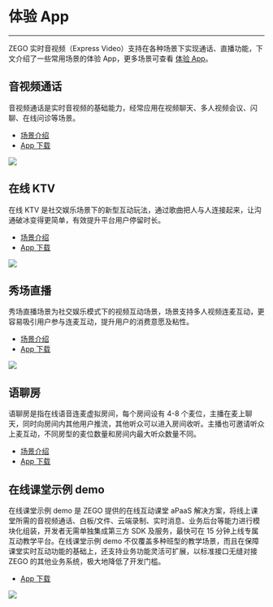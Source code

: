 # 体验 App

- - -

ZEGO 实时音视频（Express Video）支持在各种场景下实现通话、直播功能，下文介绍了一些常用场景的体验 App，更多场景可查看 [体验 App](https://www.zego.im/experienceApp)。

## 音视频通话
音视频通话是实时音视频的基础能力，经常应用在视频聊天、多人视频会议、闪聊、在线问诊等场景。
- [场景介绍 ](/video-call/overview)
- [App 下载 ](/video-call/download-demo)

<Frame width="512" height="auto" caption=""><img src="https://doc-media.zego.im/sdk-doc/Pics/GoCall/call/gocall01.jpg" /></Frame>

## 在线 KTV

在线 KTV 是社交娱乐场景下的新型互动玩法，通过歌曲把人与人连接起来，让沟通破冰变得更简单，有效提升平台用户停留时长。

- [场景介绍 ](/online-ktv-android/introduction/overview)
- [App 下载 ](/online-ktv-ios/demo-app)

<Frame width="512" height="auto" caption=""><img src="https://doc-media.zego.im/sdk-doc/Pics/ktv/ktv.jpg" /></Frame>

## 秀场直播
秀场直播场景为社交娱乐模式下的视频互动场景，场景支持多人视频连麦互动，更容易吸引用户参与连麦互动，提升用户的消费意愿及粘性。

- [场景介绍 ](/solution-live-streaming-ios/overview)
- [App 下载 ](/solution-live-streaming-ios/download-demo)

<Frame width="512" height="auto" caption=""><img src="https://doc-media.zego.im/sdk-doc/Pics/GoEnjoy/GIF/xiuchangzhibo.jpg" /></Frame>

## 语聊房

语聊房是指在线语音连麦虚拟房间，每个房间设有 4-8 个麦位，主播在麦上聊天，同时向房间内其他用户推流，其他听众可以进入房间收听。主播也可邀请听众上麦互动，不同房型的麦位数量和房间内最大听众数量不同。

- [场景介绍 ](/live-audio-room-android-java/overview)
- [App 下载 ](/live-audio-room-android-java/download-demo)

## 在线课堂示例 demo
在线课堂示例 demo 是 ZEGO 提供的在线互动课堂 aPaaS 解决方案，将线上课堂所需的音视频通话、白板/文件、云端录制、实时消息、业务后台等能力进行模块化组装，开发者无需单独集成第三方 SDK 及服务，最快可在 15 分钟上线专属互动教学平台。在线课堂示例 demo 不仅覆盖多种班型的教学场景，而且在保障课堂实时互动功能的基础上，还支持业务功能灵活可扩展，以标准接口无缝对接 ZEGO 的其他业务系统，极大地降低了开发门槛。

- [App 下载 ](/small-class/download-demo)

<Frame width="512" height="auto" caption=""><img src="https://doc-media.zego.im/sdk-doc/Pics/大班课/主界面.png" /></Frame>


